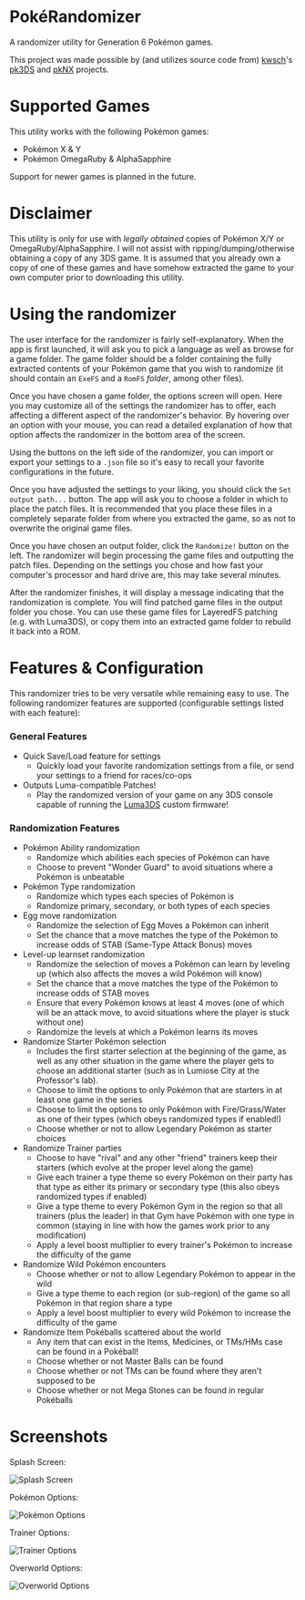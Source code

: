 # PokéRandomizer
A randomizer utility for Generation 6 Pokémon games.

This project was made possible by (and utilizes source code from) [kwsch](https://github.com/kwsch)'s [pk3DS](https://github.com/kwsch/pk3DS) and [pkNX](https://github.com/kwsch/pkNX) projects.

# Supported Games
This utility works with the following Pokémon games:

- Pokémon X & Y
- Pokémon OmegaRuby & AlphaSapphire

Support for newer games is planned in the future.

# Disclaimer
This utility is only for use with *legally obtained* copies of Pokémon X/Y or OmegaRuby/AlphaSapphire. I will not assist with ripping/dumping/otherwise obtaining a copy of any 3DS game. It is assumed that you already own a copy of one of these games and have somehow extracted the game to your own computer prior to downloading this utility.

# Using the randomizer
The user interface for the randomizer is fairly self-explanatory. When the app is first launched, it will ask you to pick a language as well as browse for a game folder. The game folder should be a folder containing the fully extracted contents of your Pokémon game that you wish to randomize (it should contain an `ExeFS` and a `RomFS` *folder*, among other files).

Once you have chosen a game folder, the options screen will open. Here you may customize all of the settings the randomizer has to offer, each affecting a different aspect of the randomizer's behavior. By hovering over an option with your mouse, you can read a detailed explanation of how that option affects the randomizer in the bottom area of the screen.

Using the buttons on the left side of the randomizer, you can import or export your settings to a `.json` file so it's easy to recall your favorite configurations in the future.

Once you have adjusted the settings to your liking, you should click the `Set output path...` button. The app will ask you to choose a folder in which to place the patch files. It is recommended that you place these files in a completely separate folder from where you extracted the game, so as not to overwrite the original game files.

Once you have chosen an output folder, click the `Randomize!` button on the left. The randomizer will begin processing the game files and outputting the patch files. Depending on the settings you chose and how fast your computer's processor and hard drive are, this may take several minutes.

After the randomizer finishes, it will display a message indicating that the randomization is complete. You will find patched game files in the output folder you chose. You can use these game files for LayeredFS patching (e.g. with Luma3DS), or copy them into an extracted game folder to rebuild it back into a ROM.

# Features & Configuration
This randomizer tries to be very versatile while remaining easy to use. The following randomizer features are supported (configurable settings listed with each feature):

### General Features

- Quick Save/Load feature for settings
  - Quickly load your favorite randomization settings from a file, or send your settings to a friend for races/co-ops
- Outputs Luma-compatible Patches!
  - Play the randomized version of your game on any 3DS console capable of running the [Luma3DS](https://github.com/AuroraWright/Luma3DS) custom firmware!
  
### Randomization Features
  
- Pokémon Ability randomization
  - Randomize which abilities each species of Pokémon can have
  - Choose to prevent "Wonder Guard" to avoid situations where a Pokémon is unbeatable
- Pokémon Type randomization
  - Randomize which types each species of Pokémon is
  - Randomize primary, secondary, or both types of each species
- Egg move randomization
  - Randomize the selection of Egg Moves a Pokémon can inherit
  - Set the chance that a move matches the type of the Pokémon to increase odds of STAB (Same-Type Attack Bonus) moves
- Level-up learnset randomization
  - Randomize the selection of moves a Pokémon can learn by leveling up (which also affects the moves a wild Pokémon will know)
  - Set the chance that a move matches the type of the Pokémon to increase odds of STAB moves
  - Ensure that every Pokémon knows at least 4 moves (one of which will be an attack move, to avoid situations where the player is stuck without one)
  - Randomize the levels at which a Pokémon learns its moves
- Randomize Starter Pokémon selection
  - Includes the first starter selection at the beginning of the game, as well as any other situation in the game where the player gets to choose an additional starter (such as in Lumiose City at the Professor's lab).
  - Choose to limit the options to only Pokémon that are starters in at least one game in the series
  - Choose to limit the options to only Pokémon with Fire/Grass/Water as one of their types (which obeys randomized types if enabled!)
  - Choose whether or not to allow Legendary Pokémon as starter choices
- Randomize Trainer parties
  - Choose to have "rival" and any other "friend" trainers keep their starters (which evolve at the proper level along the game)
  - Give each trainer a type theme so every Pokémon on their party has that type as either its primary or secondary type (this also obeys randomized types if enabled)
  - Give a type theme to every Pokémon Gym in the region so that all trainers (plus the leader) in that Gym have Pokémon with one type in common (staying in line with how the games work prior to any modification)
  - Apply a level boost multiplier to every trainer's Pokémon to increase the difficulty of the game
- Randomize Wild Pokémon encounters
  - Choose whether or not to allow Legendary Pokémon to appear in the wild
  - Give a type theme to each region (or sub-region) of the game so all Pokémon in that region share a type
  - Apply a level boost multiplier to every wild Pokémon to increase the difficulty of the game
- Randomize Item Pokéballs scattered about the world
  - Any item that can exist in the Items, Medicines, or TMs/HMs case can be found in a Pokéball!
  - Choose whether or not Master Balls can be found
  - Choose whether or not TMs can be found where they aren't supposed to be
  - Choose whether or not Mega Stones can be found in regular Pokéballs

# Screenshots
Splash Screen:
  
![Splash Screen](https://i.imgur.com/ow6v5un.png)

Pokémon Options:
  
![Pokémon Options](https://i.imgur.com/ALRr8un.png)

Trainer Options:
  
![Trainer Options](https://i.imgur.com/6cm8QLw.png)

Overworld Options:
  
![Overworld Options](https://i.imgur.com/jPW39Kk.png)
